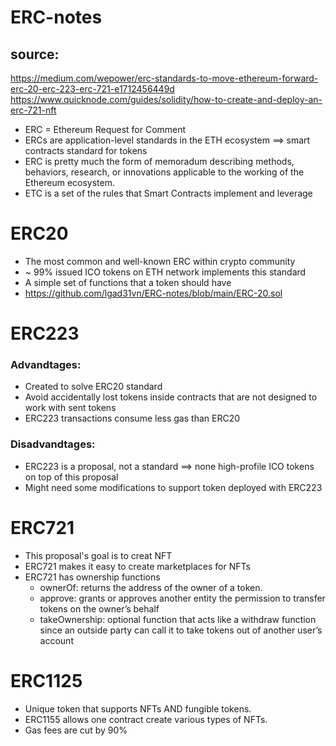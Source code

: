 # ERC-notes

## source: 
   https://medium.com/wepower/erc-standards-to-move-ethereum-forward-erc-20-erc-223-erc-721-e1712456449d
   https://www.quicknode.com/guides/solidity/how-to-create-and-deploy-an-erc-721-nft

- ERC = Ethereum Request for Comment
- ERCs are application-level standards in the ETH ecosystem ==> smart contracts standard for tokens 
- ERC is pretty much the form of memoradum describing methods, behaviors, research, or innovations applicable to the working of the Ethereum ecosystem.
- ETC is a set of the rules that Smart Contracts implement and leverage


# ERC20
- The most common and well-known ERC within crypto community
- ~ 99% issued ICO tokens on ETH network implements this standard
- A simple set of functions that a token should have
- https://github.com/lgad31vn/ERC-notes/blob/main/ERC-20.sol


# ERC223
### Advandtages:
- Created to solve ERC20 standard
- Avoid accidentally lost tokens inside contracts that are not designed to work with sent tokens
- ERC223 transactions consume less gas than ERC20

### Disadvandtages:
- ERC223 is a proposal, not a standard ==> none high-profile ICO tokens on top of this proposal
- Might need some modifications to support token deployed with ERC223


# ERC721
- This proposal's goal is to creat NFT
- ERC721 makes it easy to create marketplaces for NFTs
- ERC721 has ownership functions
  + ownerOf: returns the address of the owner of a token.
  + approve: grants or approves another entity the permission to transfer tokens on the owner’s behalf
  + takeOwnership: optional function that acts like a withdraw function since an outside party can call it to take tokens out of another user’s account


# ERC1125
- Unique token that supports NFTs AND fungible tokens. 
- ERC1155 allows one contract create various types of NFTs.
- Gas fees are cut by 90%

